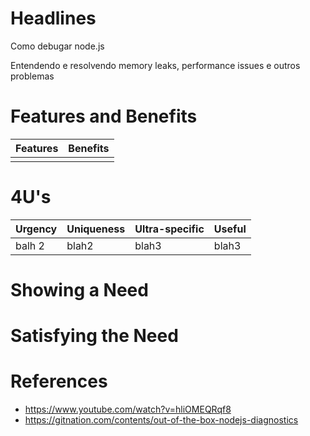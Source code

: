 
# Headlines

Como debugar node.js

Entendendo e resolvendo memory leaks, performance issues e outros problemas

# Features and Benefits

| Features | Benefits |
| --- | --- |
|||

# 4U's

| Urgency | Uniqueness | Ultra-specific | Useful |
| --- | --- | --- | --- |
| balh 2 | blah2 | blah3 | blah3 |

# Showing a Need

# Satisfying the Need

# References

- https://www.youtube.com/watch?v=hliOMEQRqf8
- https://gitnation.com/contents/out-of-the-box-nodejs-diagnostics
